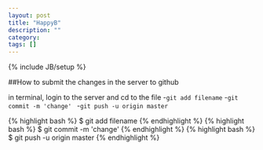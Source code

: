 ```yaml
---
layout: post
title: "HappyB"
description: ""
category: 
tags: []
---
```

{% include JB/setup %}


##How to submit the changes in the server to github

in terminal, login to the server and cd to the file
-`git add filename`
-`git commit -m 'change' `
-`git push -u origin master`

{% highlight bash %} $ git add filename {% endhighlight %}
{% highlight bash %} $ git commit -m 'change' {% endhighlight %}
{% highlight bash %} $ git push -u origin master {% endhighlight %}